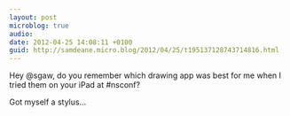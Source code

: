 ```yaml
---
layout: post
microblog: true
audio: 
date: 2012-04-25 14:08:11 +0100
guid: http://samdeane.micro.blog/2012/04/25/t195137128743714816.html
---
```

Hey @sgaw, do you remember which drawing app was best for me when I tried them on your iPad at #nsconf?

Got myself a stylus...
